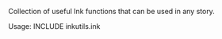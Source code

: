 

Collection of useful Ink functions that can be used in any story.

Usage:
  INCLUDE inkutils.ink





